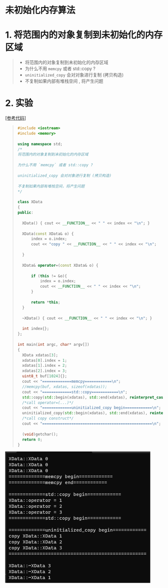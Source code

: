 # 未初始化内存算法

# 1. 将范围内的对象复制到未初始化的内存区域

>* 将范围内的对象复制到未初始化的内存区域
>* 为什么不用 `memcpy` 或者 std::copy ? 
>* `uninitialized_copy` 会对对象进行复制 (拷贝构造)
>* 不复制如果内部有堆栈空间 , 将产生问题  

# 2. 实验

[[参考代码]](/code/114uninitialized_copy)

>```c++
>#include <iostream>
>#include <memory>
>
>using namespace std;
>/*
>将范围内的对象复制到未初始化的内存区域
>
>为什么不用 `memcpy` 或者 std::copy ?
>
>uninitialized_copy 会对对象进行复制 (拷贝构造)
>
>不复制如果内部有堆栈空间，将产生问题
>*/
>
>class XData
>{
>public:
>
>	XData() { cout << __FUNCTION__ << " " << index << "\n"; }
>
>	XData(const XData& o) {
>		index = o.index;
>		cout << "copy " << __FUNCTION__ << " " << index << "\n";
>		
>	}
>
>	XData& operator=(const XData& o) {
>
>		if (this != &o){
>			index = o.index;
>			cout << __FUNCTION__ << " " << index << "\n";
>		}
>
>		return *this;
>	}
>
>	~XData() { cout << __FUNCTION__ << " " << index << "\n"; }
>
>	int index{};
>};
>
>int main(int argc, char* argv[])
>{
>	XData xdatas[3];
>	xdatas[0].index = 1;
>	xdatas[1].index = 2;
>	xdatas[2].index = 3;
>	uint8_t buf[1024]{};
>	cout << "=============memcpy============\n";
>	//memcpy(buf, xdatas, sizeof(xdatas));
>	cout << "=============std::copy============\n";
>	std::copy(std::begin(xdatas), std::end(xdatas), reinterpret_cast<XData*>(buf));
>	/*call operator=(...)*/
>	cout << "=============uninitialized_copy begin============\n";
>	uninitialized_copy(std::begin(xdatas), std::end(xdatas), reinterpret_cast<XData*>(buf));
>	/*call copy construct*/
>	cout << "=================================================\n";
>
>	(void)getchar();
>	return 0;
>}
>
>```

<img src="./assets/image-20231013161520346.png" alt="image-20231013161520346" /> 
